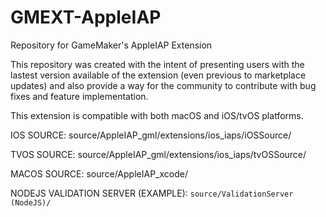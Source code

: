 # GMEXT-AppleIAP
Repository for GameMaker's AppleIAP Extension

This repository was created with the intent of presenting users with the lastest version available of the extension (even previous to marketplace updates) and also provide a way for the community to contribute with bug fixes and feature implementation.

This extension is compatible with both macOS and iOS/tvOS platforms.

IOS SOURCE: source/AppleIAP_gml/extensions/ios_iaps/iOSSource/

TVOS SOURCE: source/AppleIAP_gml/extensions/ios_iaps/tvOSSource/

MACOS SOURCE: source/AppleIAP_xcode/

NODEJS VALIDATION SERVER (EXAMPLE): `source/ValidationServer (NodeJS)/`
